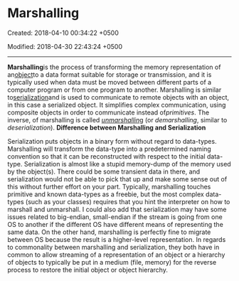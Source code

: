 # Marshalling

Created: 2018-04-10 00:34:22 +0500

Modified: 2018-04-30 22:43:24 +0500

---

**Marshalling**is the process of transforming the memory representation of an[object](https://en.wikipedia.org/wiki/Object_(computer_science))to a data format suitable for storage or transmission, and it is typically used when data must be moved between different parts of a computer program or from one program to another. Marshalling is similar to[serialization](https://en.wikipedia.org/wiki/Serialization)and is used to communicate to remote objects with an object, in this case a serialized object. It simplifies complex communication, using composite objects in order to communicate instead of*primitives*. The inverse, of marshalling is called [*unmarshallin*](https://en.wikipedia.org/wiki/Unmarshalling)g (or *demarshalling*, similar to *deserialization*).
**Difference between Marshalling and Serialization**

Serialization puts objects in a binary form without regard to data-types. Marshalling will transform the data-type into a predetermined naming convention so that it can be reconstructed with respect to the initial data-type.
Serialization is almost like a stupid memory-dump of the memory used by the object(s). There could be some transient data in there, and serialization would not be able to pick that up and make some sense out of this without further effort on your part.
Typically, marshalling touches primitive and known data-types as a freebie, but the most complex data-types (such as your classes) requires that you hint the interpreter on how to marshall and unmarshall.
I could also add that serialization may have some issues related to big-endian, small-endian if the stream is going from one OS to another if the different OS have different means of representing the same data. On the other hand, marshalling is perfectly fine to migrate between OS because the result is a higher-level representation.
In regards to commonality between marshalling and serialization, they both have in common to allow streaming of a representation of an object or a hierarchy of objects to typically be put in a medium (file, memory) for the reverse process to restore the initial object or object hierarchy.
